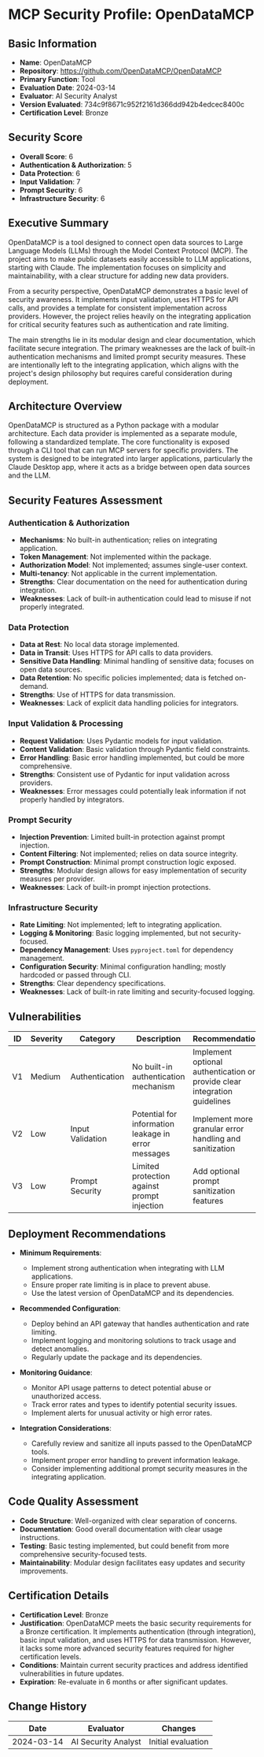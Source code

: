 # MCP Security Profile: OpenDataMCP

## Basic Information
- **Name**: OpenDataMCP
- **Repository**: https://github.com/OpenDataMCP/OpenDataMCP
- **Primary Function**: Tool
- **Evaluation Date**: 2024-03-14
- **Evaluator**: AI Security Analyst
- **Version Evaluated**: 734c9f8671c952f2161d366dd942b4edcec8400c
- **Certification Level**: Bronze

## Security Score
- **Overall Score**: 6
- **Authentication & Authorization**: 5
- **Data Protection**: 6
- **Input Validation**: 7
- **Prompt Security**: 6
- **Infrastructure Security**: 6

## Executive Summary

OpenDataMCP is a tool designed to connect open data sources to Large Language Models (LLMs) through the Model Context Protocol (MCP). The project aims to make public datasets easily accessible to LLM applications, starting with Claude. The implementation focuses on simplicity and maintainability, with a clear structure for adding new data providers.

From a security perspective, OpenDataMCP demonstrates a basic level of security awareness. It implements input validation, uses HTTPS for API calls, and provides a template for consistent implementation across providers. However, the project relies heavily on the integrating application for critical security features such as authentication and rate limiting.

The main strengths lie in its modular design and clear documentation, which facilitate secure integration. The primary weaknesses are the lack of built-in authentication mechanisms and limited prompt security measures. These are intentionally left to the integrating application, which aligns with the project's design philosophy but requires careful consideration during deployment.

## Architecture Overview

OpenDataMCP is structured as a Python package with a modular architecture. Each data provider is implemented as a separate module, following a standardized template. The core functionality is exposed through a CLI tool that can run MCP servers for specific providers. The system is designed to be integrated into larger applications, particularly the Claude Desktop app, where it acts as a bridge between open data sources and the LLM.

## Security Features Assessment

### Authentication & Authorization
- **Mechanisms**: No built-in authentication; relies on integrating application.
- **Token Management**: Not implemented within the package.
- **Authorization Model**: Not implemented; assumes single-user context.
- **Multi-tenancy**: Not applicable in the current implementation.
- **Strengths**: Clear documentation on the need for authentication during integration.
- **Weaknesses**: Lack of built-in authentication could lead to misuse if not properly integrated.

### Data Protection
- **Data at Rest**: No local data storage implemented.
- **Data in Transit**: Uses HTTPS for API calls to data providers.
- **Sensitive Data Handling**: Minimal handling of sensitive data; focuses on open data sources.
- **Data Retention**: No specific policies implemented; data is fetched on-demand.
- **Strengths**: Use of HTTPS for data transmission.
- **Weaknesses**: Lack of explicit data handling policies for integrators.

### Input Validation & Processing
- **Request Validation**: Uses Pydantic models for input validation.
- **Content Validation**: Basic validation through Pydantic field constraints.
- **Error Handling**: Basic error handling implemented, but could be more comprehensive.
- **Strengths**: Consistent use of Pydantic for input validation across providers.
- **Weaknesses**: Error messages could potentially leak information if not properly handled by integrators.

### Prompt Security
- **Injection Prevention**: Limited built-in protection against prompt injection.
- **Content Filtering**: Not implemented; relies on data source integrity.
- **Prompt Construction**: Minimal prompt construction logic exposed.
- **Strengths**: Modular design allows for easy implementation of security measures per provider.
- **Weaknesses**: Lack of built-in prompt injection protections.

### Infrastructure Security
- **Rate Limiting**: Not implemented; left to integrating application.
- **Logging & Monitoring**: Basic logging implemented, but not security-focused.
- **Dependency Management**: Uses `pyproject.toml` for dependency management.
- **Configuration Security**: Minimal configuration handling; mostly hardcoded or passed through CLI.
- **Strengths**: Clear dependency specifications.
- **Weaknesses**: Lack of built-in rate limiting and security-focused logging.

## Vulnerabilities

| ID | Severity | Category | Description | Recommendation | Status |
|----|----------|----------|-------------|----------------|--------|
| V1 | Medium | Authentication | No built-in authentication mechanism | Implement optional authentication or provide clear integration guidelines | Open |
| V2 | Low | Input Validation | Potential for information leakage in error messages | Implement more granular error handling and sanitization | Open |
| V3 | Low | Prompt Security | Limited protection against prompt injection | Add optional prompt sanitization features | Open |

## Deployment Recommendations
- **Minimum Requirements**: 
  - Implement strong authentication when integrating with LLM applications.
  - Ensure proper rate limiting is in place to prevent abuse.
  - Use the latest version of OpenDataMCP and its dependencies.

- **Recommended Configuration**:
  - Deploy behind an API gateway that handles authentication and rate limiting.
  - Implement logging and monitoring solutions to track usage and detect anomalies.
  - Regularly update the package and its dependencies.

- **Monitoring Guidance**:
  - Monitor API usage patterns to detect potential abuse or unauthorized access.
  - Track error rates and types to identify potential security issues.
  - Implement alerts for unusual activity or high error rates.

- **Integration Considerations**:
  - Carefully review and sanitize all inputs passed to the OpenDataMCP tools.
  - Implement proper error handling to prevent information leakage.
  - Consider implementing additional prompt security measures in the integrating application.

## Code Quality Assessment
- **Code Structure**: Well-organized with clear separation of concerns.
- **Documentation**: Good overall documentation with clear usage instructions.
- **Testing**: Basic testing implemented, but could benefit from more comprehensive security-focused tests.
- **Maintainability**: Modular design facilitates easy updates and security improvements.

## Certification Details
- **Certification Level**: Bronze
- **Justification**: OpenDataMCP meets the basic security requirements for a Bronze certification. It implements authentication (through integration), basic input validation, and uses HTTPS for data transmission. However, it lacks some more advanced security features required for higher certification levels.
- **Conditions**: Maintain current security practices and address identified vulnerabilities in future updates.
- **Expiration**: Re-evaluate in 6 months or after significant updates.

## Change History
| Date | Evaluator | Changes |
|------|-----------|---------|
| 2024-03-14 | AI Security Analyst | Initial evaluation |